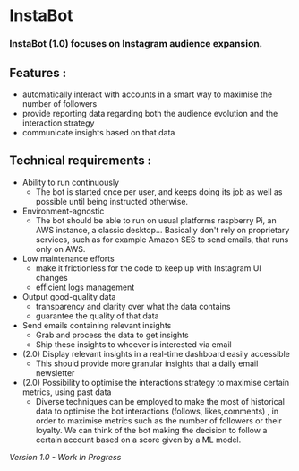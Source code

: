# InstaBot  

### InstaBot (1.0) focuses on Instagram audience expansion.

## Features :  
* automatically interact with accounts in a smart way to maximise the number of followers 
* provide reporting data regarding both the audience evolution and the interaction strategy 
* communicate insights based on that data

## Technical requirements :  
* Ability to run continuously  
  * The bot is started once per user, and keeps doing its job as well as possible until being instructed otherwise. 
* Environment-agnostic  
  * The bot should be able to run on usual platforms raspberry Pi, an AWS instance, a classic desktop... Basically don't rely on proprietary services, such as for example Amazon SES to send emails, that runs only on AWS.
* Low maintenance efforts  
  * make it frictionless for the code to keep up with Instagram UI changes 
  * efficient logs management
* Output good-quality data  
  * transparency and clarity over what the data contains  
  * guarantee the quality of that data 
* Send emails containing relevant insights
  * Grab and process the data to get insights
  * Ship these insights to whoever is interested via email
* (2.0) Display relevant insights in a real-time dashboard easily accessible
  * This should provide more granular insights that a daily email newsletter
* (2.0) Possibility to optimise the interactions strategy to maximise certain metrics, using past data 
  * Diverse techniques can be employed to make the most of historical data to optimise the bot interactions (follows, likes,comments) , in order to maximise metrics such as the number of followers or their loyalty. We can think of the bot making the decision to follow a certain account based on a score given by a ML model.
   
*Version 1.0 - Work In Progress*
